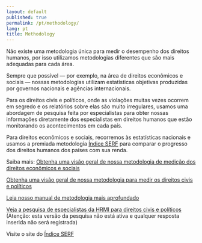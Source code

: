 ```yaml
---
layout: default
published: true
permalink: /pt/methodology/
lang: pt
title: Methodology
---
```


Não existe uma metodologia única para medir o desempenho dos direitos humanos, por isso utilizamos metodologias diferentes que são mais adequadas para cada área.

Sempre que possível — por exemplo, na área de direitos econômicos e sociais — nossas metodologias utilizam estatísticas objetivas produzidas por governos nacionais e agências internacionais.

Para os direitos civis e políticos, onde as violações muitas vezes ocorrem em segredo e os relatórios sobre elas são muito irregulares, usamos uma abordagem de pesquisa feita por especialistas para obter nossas informações diretamente dos especialistas em direitos humanos que estão monitorando os acontecimentos em cada país.

Para direitos econômicos e sociais, recorremos às estatísticas nacionais e usamos a premiada metodologia [Índice SERF](https://serfindex.uconn.edu/) para comparar o progresso dos direitos humanos dos países com sua renda.

Saiba mais:
[Obtenha uma visão geral de nossa metodologia de medição dos direitos econômicos e sociais](https://humanrightsmeasurement.org/pt-pt/metodologia/medicao-de-direitos-economicos-e-sociais/)

[Obtenha uma visão geral de nossa metodologia para medir os direitos civis e políticos](https://humanrightsmeasurement.org/pt-pt/metodologia/medindo-direitos-civis-e-politicos/)

[Leia nosso manual de metodologia mais aprofundado](https://humanrightsmeasurement.org/methodology-handbook/)

[Veja a pesquisa de especialistas da HRMI para direitos civis e políticos](https://ugeorgia.qualtrics.com/jfe/preview/SV_d71YagJrGqcMq4R?Q_CHL=preview) (Atenção: esta versão da pesquisa não está ativa e qualquer resposta inserida não será registrada)


Visite o site do [Índice SERF](https://serfindex.uconn.edu/)
